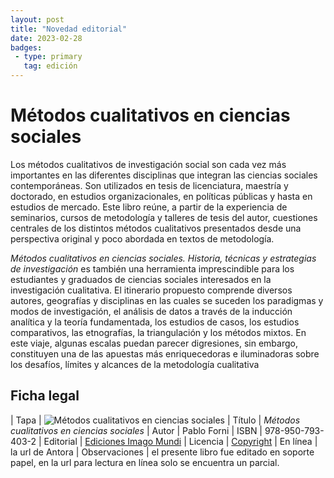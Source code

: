 ```yaml
---
layout: post
title: "Novedad editorial"
date: 2023-02-28
badges:
 - type: primary
   tag: edición
---
```


# Métodos cualitativos en ciencias sociales

Los métodos cualitativos de investigación social son cada vez más importantes en las diferentes disciplinas que integran las ciencias sociales contemporáneas. Son utilizados en tesis de licenciatura, maestría y doctorado, en estudios organizacionales, en políticas públicas y hasta en estudios de mercado. Este libro reúne, a partir de la experiencia de seminarios, cursos de metodología y talleres de tesis del autor, cuestiones centrales de los distintos métodos cualitativos presentados desde una perspectiva original y poco abordada en textos de metodología.

<!--more-->

*Métodos cualitativos en ciencias sociales. Historia, técnicas y estrategias de investigación* es también una herramienta imprescindible para los estudiantes y graduados de ciencias sociales interesados en la investigación cualitativa. El itinerario propuesto comprende diversos autores, geografías y disciplinas en las cuales se suceden los paradigmas y modos de investigación, el análisis de datos a través de la inducción analítica y la teoría fundamentada, los estudios de casos, los estudios comparativos, las etnografías, la triangulación y los métodos mixtos. En este viaje, algunas escalas puedan parecer digresiones, sin embargo, constituyen una de las apuestas más enriquecedoras e iluminadoras sobre los desafíos, límites y alcances de la metodología cualitativa

## Ficha legal


| Tapa | ![Métodos cualitativos en ciencias sociales]({{site.baseurl}}/assets/img/WEB-tapa-FORNI.png)
| Título | *Métodos cualitativos en ciencias sociales*
| Autor | Pablo Forni
| ISBN | 978-950-793-403-2
| Editorial | [Ediciones Imago Mundi](https://www.edicionesimagomundi.com/producto/metodos-cualitativos-en-ciencias-sociales/)
| Licencia | [Copyright](https://es.wikipedia.org/wiki/Copyright)
| En línea | la url de Antora
| Observaciones | el presente libro fue editado en soporte papel, en la url para lectura en línea solo se encuentra un parcial.


